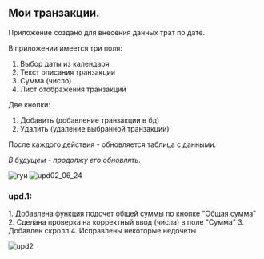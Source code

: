 <h2>Мои транзакции.</h2>
Приложение создано для внесения данных трат по дате.

В приложении имеется три поля:
1. Выбор даты из календаря
2. Текст описания транзакции
3. Сумма (число)
4. Лист отображения транзакций

Две кнопки:
1. Добавить (добавление транзакции в бд)
2. Удалить (удаление выбранной транзакции)

После каждого действия - обновляется таблица с данными.

<i>В будущем - продолжу его обновлять.</i>

![гуи](https://github.com/Troyas01/wallet/assets/97132641/0a387dec-f867-4b82-ad89-bf2d6b8ff78a)
![upd02_06_24](https://github.com/Troyas01/wallet/assets/97132641/6de81e9b-b20b-44b6-854d-0b1077064600)


<h3>upd.1: </h3>
1. Добавлена функция подсчет общей суммы по кнопке "Общая сумма"
2. Сделана проверка на корректный ввод (числа) в поле "Сумма"
3. Добавлен скролл
4. Исправлены некоторые недочеты

![upd2](https://github.com/Troyas01/wallet/assets/97132641/531a4e5d-03fc-4a26-82ec-bede325f3d20)

